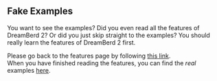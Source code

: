 ## Fake Examples

You want to see the examples? Did you even read all the features of DreamBerd 2? Or did you just skip straight to the examples? You should really learn the features of DreamBerd 2 first.<br>

Please go back to the features page by following [this link](https://github.com/TodePond/DreamBerd/blob/main/README.md).<br>
When you have finished reading the features, you can find the _real_ examples [here](https://github.com/TodePond/DreamBerd/blob/main/res/Examples.md).
